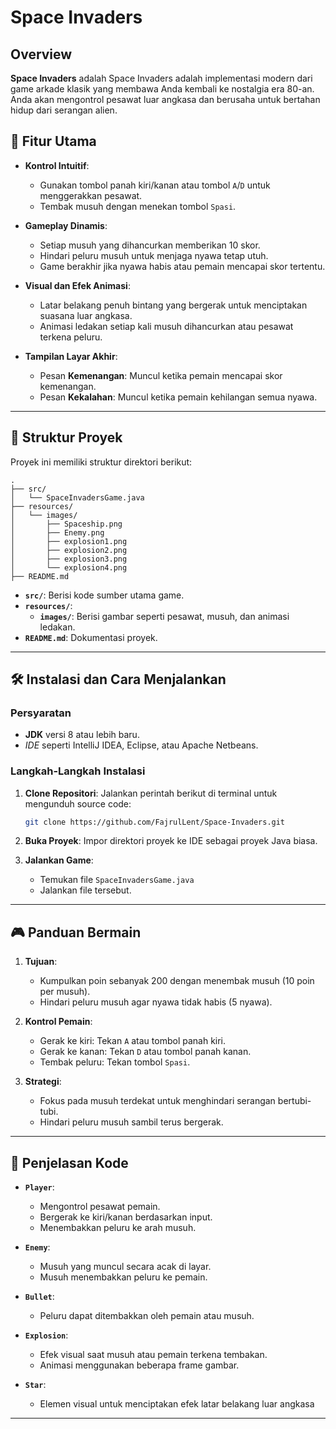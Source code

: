 # Space Invaders

## Overview
**Space Invaders** adalah Space Invaders adalah implementasi modern dari game arkade klasik yang membawa Anda kembali ke nostalgia era 80-an. Anda akan mengontrol pesawat luar angkasa dan berusaha untuk bertahan hidup dari serangan alien.


## 🎯 **Fitur Utama**

- **Kontrol Intuitif**:
  - Gunakan tombol panah kiri/kanan atau tombol `A`/`D` untuk menggerakkan pesawat.
  - Tembak musuh dengan menekan tombol `Spasi`.

- **Gameplay Dinamis**:
  - Setiap musuh yang dihancurkan memberikan 10 skor.
  - Hindari peluru musuh untuk menjaga nyawa tetap utuh.
  - Game berakhir jika nyawa habis atau pemain mencapai skor tertentu.

- **Visual dan Efek Animasi**:
  - Latar belakang penuh bintang yang bergerak untuk menciptakan suasana luar angkasa.
  - Animasi ledakan setiap kali musuh dihancurkan atau pesawat terkena peluru.

- **Tampilan Layar Akhir**:
  - Pesan **Kemenangan**: Muncul ketika pemain mencapai skor kemenangan.
  - Pesan **Kekalahan**: Muncul ketika pemain kehilangan semua nyawa.

---

## 📂 **Struktur Proyek**

Proyek ini memiliki struktur direktori berikut:

```
.
├── src/
│   └── SpaceInvadersGame.java
├── resources/
│   └── images/
│       ├── Spaceship.png
│       ├── Enemy.png
│       ├── explosion1.png
│       ├── explosion2.png
│       ├── explosion3.png
│       └── explosion4.png
├── README.md
```



- **`src/`**: Berisi kode sumber utama game.
- **`resources/`**:
  - **`images/`**: Berisi gambar seperti pesawat, musuh, dan animasi ledakan.
- **`README.md`**: Dokumentasi proyek.

---

## 🛠️ **Instalasi dan Cara Menjalankan**

### Persyaratan
- **JDK** versi 8 atau lebih baru.
- *IDE* seperti IntelliJ IDEA, Eclipse, atau Apache Netbeans.

### Langkah-Langkah Instalasi

1. **Clone Repositori**:
   Jalankan perintah berikut di terminal untuk mengunduh source code:
   ```bash
   git clone https://github.com/FajrulLent/Space-Invaders.git
2. **Buka Proyek**:
Impor direktori proyek ke IDE sebagai proyek Java biasa.

3. **Jalankan Game**:
   - Temukan file `SpaceInvadersGame.java`
   - Jalankan file tersebut.

---

## 🎮 **Panduan Bermain**

1. **Tujuan**:
   - Kumpulkan poin sebanyak 200 dengan menembak musuh (10 poin per musuh).
   - Hindari peluru musuh agar nyawa tidak habis (5 nyawa).

2. **Kontrol Pemain**:
   - Gerak ke kiri: Tekan `A` atau tombol panah kiri.
   - Gerak ke kanan: Tekan `D` atau tombol panah kanan.
   - Tembak peluru: Tekan tombol `Spasi`.

3. **Strategi**:
   - Fokus pada musuh terdekat untuk menghindari serangan bertubi-tubi.
   - Hindari peluru musuh sambil terus bergerak.
  
---  
  
## 📜 **Penjelasan Kode**

- **`Player`**: 
  - Mengontrol pesawat pemain.
  - Bergerak ke kiri/kanan berdasarkan input.
  - Menembakkan peluru ke arah musuh.

- **`Enemy`**: 
  - Musuh yang muncul secara acak di layar.
  - Musuh menembakkan peluru ke pemain.

- **`Bullet`**: 
  - Peluru dapat ditembakkan oleh pemain atau musuh.

- **`Explosion`**: 
  - Efek visual saat musuh atau pemain terkena tembakan.
  - Animasi menggunakan beberapa frame gambar.

- **`Star`**: 
  - Elemen visual untuk menciptakan efek latar belakang luar angkasa

---
